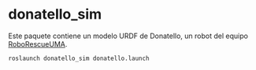 # donatello_sim

Este paquete contiene un modelo URDF de Donatello, un robot del equipo [RoboRescueUMA](https://github.com/RoboRescueUMA).

    roslaunch donatello_sim donatello.launch 
